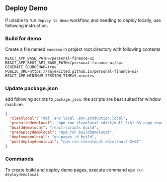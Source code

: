 ## Deploy Demo

If unable to run `deploy to demo` workflow, and needing to deploy locally, use following instruction.

### Build for demo

Create a file named `envdemo` in project root directory with following contents

```properties
REACT_APP_BASE_PATH=/personal-finance-ui
REACT_APP_REST_API_BASE_PATH=/personal-finance-ui/api
GENERATE_SOURCEMAP=true
PUBLIC_URL=https://rajexcited.github.io/personal-finance-ui/
REACT_APP_MINIMUM_SESSION_TIME=5 minutes
```

### Update package.json

add following scripts to `package.json`. the scripts are best suited for window machine.

```json
{
  "cleanlocal": "del .env.local .env.production.local",
  "prebuilddemolocal": "npm run cleanlocal >dist/null 2>&1 && copy envdemo .env.production.local && copy src\\demo\\demo.ts src\\demo\\index.ts",
  "builddemolocal": "react-scripts build",
  "predeploydemolocal": "npm run builddemolocal",
  "deploydemolocal": "gh-pages -d build",
  "postdeploydemolocal": "npm run cleanlocal >dist/null 2>&1"
}
```

### Commands

To create build and deploy demo pages, execute command `npm run deploydemolocal`
